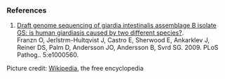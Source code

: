 ### References

1.  [Draft genome sequencing of giardia intestinalis assemblage B
    isolate GS: is human giardiasis caused by two different
    species?](http://europepmc.org/abstract/MED/19696920).\
    Franzn O, Jerlstrm-Hultqvist J, Castro E, Sherwood E, Ankarklev J,
    Reiner DS, Palm D, Andersson JO, Andersson B, Svrd SG. 2009. PLoS
    Pathog.. 5:e1000560.

Picture credit:
[Wikipedia](http://commons.wikimedia.org/wiki/File:Giardia_lamblia_SEM_8698_lores.jpg),
the free encyclopedia
